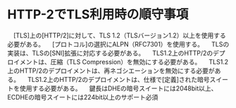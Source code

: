 # HTTP-2でTLS利用時の順守事項
　[TLS]上の[HTTP/2]に対して、TLS 1.2（TLSバージョン1.2）以上を使用する必要がある。
　[プロトコル]の選択にALPN（RFC7301）を使用する。
　TLSの実装は、TLSの[SNI]拡張に対応する必要がある。
　TLS1.2上のHTTP/2のデプロイメントは、圧縮（TLS Compression）を無効にする必要がある。
　TLS1.2上のHTTP/2のデプロイメントは、再ネゴシエーションを無効にする必要がある。
　TLS1.2上のHTTP/2のデプロイメントは、仕様で[定義]された暗号スイートを使用する必要がある。
　鍵長はDHEの暗号スイートには2048bit以上、ECDHEの暗号スイートには224bit以上のサポート必須
